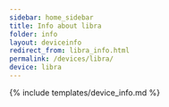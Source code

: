 ```yaml
---
sidebar: home_sidebar
title: Info about libra
folder: info
layout: deviceinfo
redirect_from: libra_info.html
permalink: /devices/libra/
device: libra
---
```

{% include templates/device_info.md %}
